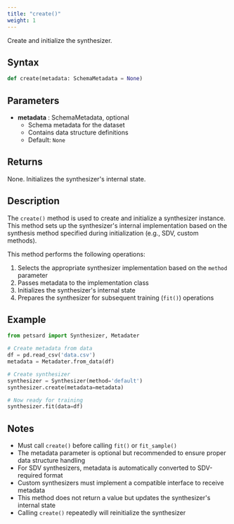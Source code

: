 ```yaml
---
title: "create()"
weight: 1
---
```


Create and initialize the synthesizer.

## Syntax

```python
def create(metadata: SchemaMetadata = None)
```

## Parameters

- **metadata** : SchemaMetadata, optional
    - Schema metadata for the dataset
    - Contains data structure definitions
    - Default: `None`

## Returns

None. Initializes the synthesizer's internal state.

## Description

The `create()` method is used to create and initialize a synthesizer instance. This method sets up the synthesizer's internal implementation based on the synthesis method specified during initialization (e.g., SDV, custom methods).

This method performs the following operations:
1. Selects the appropriate synthesizer implementation based on the `method` parameter
2. Passes metadata to the implementation class
3. Initializes the synthesizer's internal state
4. Prepares the synthesizer for subsequent training (`fit()`) operations

## Example

```python
from petsard import Synthesizer, Metadater

# Create metadata from data
df = pd.read_csv('data.csv')
metadata = Metadater.from_data(df)

# Create synthesizer
synthesizer = Synthesizer(method='default')
synthesizer.create(metadata=metadata)

# Now ready for training
synthesizer.fit(data=df)
```

## Notes

- Must call `create()` before calling `fit()` or `fit_sample()`
- The metadata parameter is optional but recommended to ensure proper data structure handling
- For SDV synthesizers, metadata is automatically converted to SDV-required format
- Custom synthesizers must implement a compatible interface to receive metadata
- This method does not return a value but updates the synthesizer's internal state
- Calling `create()` repeatedly will reinitialize the synthesizer